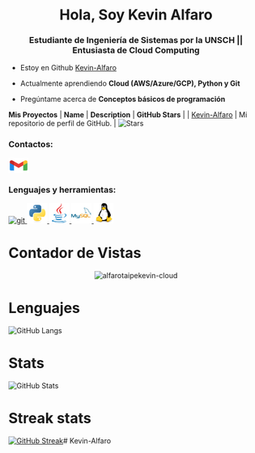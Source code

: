 <h1 align="center">Hola, Soy Kevin Alfaro</h1>

<h3 align="center">Estudiante de Ingeniería de Sistemas por la UNSCH || Entusiasta de Cloud Computing</h3>

- Estoy en Github [Kevin-Alfaro](https://github.com/alfarotaipekevin-cloud)

- Actualmente aprendiendo **Cloud (AWS/Azure/GCP), Python y Git**
- Pregúntame acerca de **Conceptos básicos de programación**

**Mis Proyectos**
| **Name** | **Description** | **GitHub Stars** |
| [Kevin-Alfaro](https://github.com/alfarotaipekevin-cloud/Kevin-Alfaro) | Mi repositorio de perfil de GitHub. | ![Stars](https://img.shields.io/github/stars/alfarotaipekevin-cloud/Kevin-Alfaro)


<h3 align="left">Contactos:</h3>
<p align="left">
<a href="mailto:alfarotaipekevin@gmail.com" target="blank"><img align="center" src="https://raw.githubusercontent.com/rahuldkjain/github-profile-readme-generator/master/src/images/icons/Social/gmail.svg" alt="alfarotaipekevin@gmail.com" height="30" width="40" /></a>
</p>

<h3 align="left">Lenguajes y herramientas:</h3>
<p align="left"> 
  <a href="https://git-scm.com/" target="_blank" rel="noreferrer"> <img src="https://www.vectorlogo.zone/logos/git-scm/git-scm-icon.svg" alt="git" width="40" height="40"/> </a> 
  <a href="https://www.python.org" target="_blank" rel="noreferrer"> <img src="https://raw.githubusercontent.com/devicons/devicon/master/icons/python/python-original.svg" alt="python" width="40" height="40"/> </a> 
  <a href="https://www.java.com" target="_blank" rel="noreferrer"> <img src="https://raw.githubusercontent.com/devicons/devicon/master/icons/java/java-original.svg" alt="java" width="40" height="40"/> </a>
  <a href="https://www.mysql.com/" target="_blank" rel="noreferrer"> <img src="https://raw.githubusercontent.com/devicons/devicon/master/icons/mysql/mysql-original-wordmark.svg" alt="mysql" width="40" height="40"/> </a> 
  <a href="https://www.linux.org/" target="_blank" rel="noreferrer"> <img src="https://raw.githubusercontent.com/devicons/devicon/master/icons/linux/linux-original.svg" alt="linux" width="40" height="40"/> </a> 
</p>

# Contador de Vistas
<p align="center"> <img src="https://komarev.com/ghpvc/?username=alfarotaipekevin-cloud&label=Profile%20views&color=0e75b6&style=flat" alt="alfarotaipekevin-cloud" /> </p>

# Lenguajes
![GitHub Langs](https://github-readme-stats.vercel.app/api/top-langs/?username=alfarotaipekevin-cloud&layout=compact&theme=dark)

# Stats
![GitHub Stats](https://github-readme-stats.vercel.app/api?username=alfarotaipekevin-cloud&show_icons=true&theme=dark)

# Streak stats
[![GitHub Streak](https://streak-stats.demolab.com?user=alfarotaipekevin-cloud&theme=elegant)](https://git.io/streak-stats)# Kevin-Alfaro